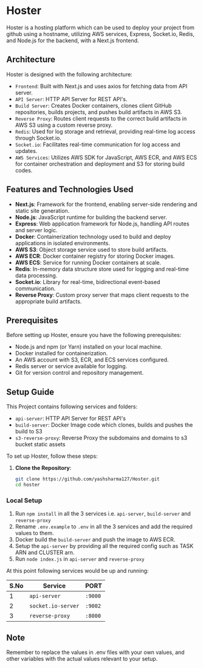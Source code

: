 # Hoster

Hoster is a hosting platform which can be used to deploy your project from github using a hostname, utilizing AWS services, Express, Socket.io, Redis, and Node.js for the backend, with a Next.js frontend.

## Architecture

Hoster is designed with the following architecture:

- ``Frontend``: Built with Next.js and uses axios for fetching data from API server. 
- ``API Server``: HTTP API Server for REST API's. 
- ``Build Server``: Creates Docker containers, clones client GitHub repositories, builds projects, and pushes build artifacts in AWS S3.
- ``Reverse Proxy``: Routes client requests to the correct build artifacts in AWS S3 using a custom reverse proxy.
- ``Redis``: Used for log storage and retrieval, providing real-time log access through Socket.io.
- ``Socket.io``: Facilitates real-time communication for log access and updates.
- ``AWS Services``: Utilizes AWS SDK for JavaScript, AWS ECR, and AWS ECS for container orchestration and deployment and S3 for storing build codes.

## Features and Technologies Used

- **Next.js**: Framework for the frontend, enabling server-side rendering and static site generation.
- **Node.js**: JavaScript runtime for building the backend server.
- **Express**: Web application framework for Node.js, handling API routes and server logic.
- **Docker**: Containerization technology used to build and deploy applications in isolated environments.
- **AWS S3**: Object storage service used to store build artifacts.
- **AWS ECR**: Docker container registry for storing Docker images.
- **AWS ECS**: Service for running Docker containers at scale.
- **Redis**: In-memory data structure store used for logging and real-time data processing.
- **Socket.io**: Library for real-time, bidirectional event-based communication.
- **Reverse Proxy**: Custom proxy server that maps client requests to the appropriate build artifacts.

## Prerequisites

Before setting up Hoster, ensure you have the following prerequisites:

- Node.js and npm (or Yarn) installed on your local machine.
- Docker installed for containerization.
- An AWS account with S3, ECR, and ECS services configured.
- Redis server or service available for logging.
- Git for version control and repository management.

## Setup Guide

This Project contains following services and folders:

- `api-server`: HTTP API Server for REST API's
- `build-server`: Docker Image code which clones, builds and pushes the build to S3
- `s3-reverse-proxy`: Reverse Proxy the subdomains and domains to s3 bucket static assets

To set up Hoster, follow these steps:

1. **Clone the Repository**:
   ```bash
   git clone https://github.com/yashsharma127/Hoster.git
   cd hoster
   ```

### Local Setup

1. Run `npm install` in all the 3 services i.e. `api-server`, `build-server` and `reverse-proxy`
3. Rename `.env.example` to `.env` in all the 3 services and add the required values to them.
2. Docker build the `build-server` and push the image to AWS ECR.
3. Setup the `api-server` by providing all the required config such as TASK ARN and CLUSTER arn.
4. Run `node index.js` in `api-server` and `reverse-proxy`

At this point following services would be up and running:

| S.No | Service            | PORT    |
| ---- | ------------------ | ------- |
| 1    | `api-server`       | `:9000` |
| 2    | `socket.io-server` | `:9002` |
| 3    | `reverse-proxy`    | `:8000` |


## Note

Remember to replace the values in .env files with your own values, and other variables with the actual values relevant to your setup.
